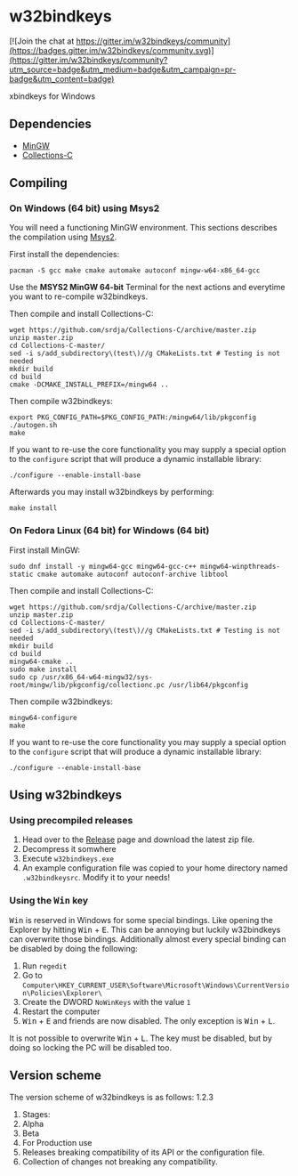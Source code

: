 # w32bindkeys
[![Join the chat at https://gitter.im/w32bindkeys/community](https://badges.gitter.im/w32bindkeys/community.svg)](https://gitter.im/w32bindkeys/community?utm_source=badge&utm_medium=badge&utm_campaign=pr-badge&utm_content=badge)

xbindkeys for Windows

## Dependencies

* [MinGW](http://mingw.org/)
* [Collections-C](https://github.com/srdja/Collections-C)

## Compiling

### On Windows (64 bit) using Msys2

You will need a functioning MinGW environment. This sections describes the compilation using [Msys2](https://www.msys2.org/).

First install the dependencies:

    pacman -S gcc make cmake automake autoconf mingw-w64-x86_64-gcc

Use the __MSYS2 MinGW 64-bit__ Terminal for the next actions and everytime you want to re-compile w32bindkeys.

Then compile and install Collections-C:

    wget https://github.com/srdja/Collections-C/archive/master.zip
    unzip master.zip
    cd Collections-C-master/
    sed -i s/add_subdirectory\(test\)//g CMakeLists.txt # Testing is not needed
    mkdir build
    cd build
    cmake -DCMAKE_INSTALL_PREFIX=/mingw64 ..

Then compile w32bindkeys:

    export PKG_CONFIG_PATH=$PKG_CONFIG_PATH:/mingw64/lib/pkgconfig
    ./autogen.sh
    make

If you want to re-use the core functionality you may supply a special option to the `configure` script that will produce a dynamic installable library:

    ./configure --enable-install-base

Afterwards you may install w32bindkeys by performing:

    make install

### On Fedora Linux (64 bit) for Windows (64 bit)

First install MinGW:

    sudo dnf install -y mingw64-gcc mingw64-gcc-c++ mingw64-winpthreads-static cmake automake autoconf autoconf-archive libtool

Then compile and install Collections-C:

    wget https://github.com/srdja/Collections-C/archive/master.zip
    unzip master.zip
    cd Collections-C-master/
    sed -i s/add_subdirectory\(test\)//g CMakeLists.txt # Testing is not needed
    mkdir build
    cd build
    mingw64-cmake ..
    sudo make install
    sudo cp /usr/x86_64-w64-mingw32/sys-root/mingw/lib/pkgconfig/collectionc.pc /usr/lib64/pkgconfig

Then compile w32bindkeys:

    mingw64-configure
    make

If you want to re-use the core functionality you may supply a special option to the `configure` script that will produce a dynamic installable library:

    ./configure --enable-install-base

## Using w32bindkeys

### Using precompiled releases

1. Head over to the [Release](https://github.com/ritschmaster/w32bindkeys/releases) page and download the latest zip file.
2. Decompress it somwhere
3. Execute `w32bindkeys.exe`
4. An example configuration file was copied to your home directory named `.w32bindkeysrc`. Modify it to your needs!

### Using the <kbd>Win</kbd> key

<kbd>Win</kbd> is reserved in Windows for some special bindings. Like opening the Explorer by hitting <kbd>Win</kbd> + <kbd>E</kbd>. This can be annoying but luckily w32bindkeys can overwrite those bindings. Additionally almost every special binding can be disabled by doing the following:

1. Run `regedit`
2. Go to `Computer\HKEY_CURRENT_USER\Software\Microsoft\Windows\CurrentVersion\Policies\Explorer\`
3. Create the DWORD `NoWinKeys` with the value `1`
4. Restart the computer
5. <kbd>Win</kbd> + <kbd>E</kbd> and friends are now disabled. The only exception is <kbd>Win</kbd> + <kbd>L</kbd>.

It is not possible to overwrite <kbd>Win</kbd> + <kbd>L</kbd>. The key must be disabled, but by doing so locking the PC will be disabled too.

## Version scheme

The version scheme of w32bindkeys is as follows: 1.2.3

1. Stages:
 0. Alpha
 1. Beta
 2. For Production use
2. Releases breaking compatibility of its API or the configuration file.
3. Collection of changes not breaking any compatibility. 

